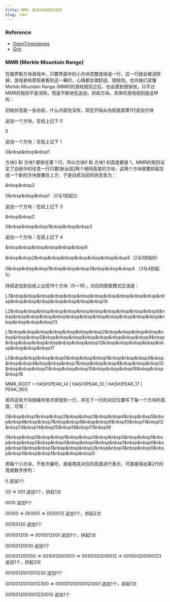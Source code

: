 ```yaml
---
title: MMR，追加与拱起的游戏
slug: /mmr
---
```

### Reference

- [OpenTimestamps](https://github.com/opentimestamps/opentimestamps-server/blob/master/doc/merkle-mountain-range.md)
- [Grin](https://docs.grin.mw/wiki/chain-state/merkle-mountain-range)

### MMR (Merkle Mountain Range)

在俄罗斯方块游戏中，只要界面中的小方块完整连续成一行，这一行就会被消除掉，游戏者和旁观者看到这一幕时，心情都会很舒适、很愉悦。也许我们读懂 Merkle Mountain Range (MMR)的游戏规则之后，也会感到很愉悦，只不过MMR的规则不是消除，而是不断地在追加、拱起方块。具体的游戏规则是这样的：

初始状态是一张白纸，什么内容也没有，现在开始从白纸底部第1行追加方块

追加一个方块，在纸上记下 0

0

追加一个方块：在纸上记下 1

0&nbsp&nbsp&nbsp1

方块0 和 方块1 都排在第 1 行，所以方块0 和 方块1 的高度都是 1，MMR的规则设定了白纸中的任意一行只要[新出现]两个相同高度的方块，这两个方块就要拱起生成一个新的方块放置在上方，于是白纸当前的状态变为：

&nbsp&nbsp2

0&nbsp&nbsp&nbsp1  （0与1拱起2）

追加一个方块：在纸上记下 3

&nbsp&nbsp2

0&nbsp&nbsp&nbsp1&nbsp&nbsp&nbsp3

追加一个方块：在纸上记下 4

&nbsp&nbsp&nbsp&nbsp&nbsp&nbsp6

&nbsp&nbsp2&nbsp&nbsp&nbsp&nbsp&nbsp&nbsp&nbsp5（2与5拱起6）

0&nbsp&nbsp&nbsp1&nbsp&nbsp&nbsp3&nbsp&nbsp&nbsp4 （3与4拱起 5）

持续追加到白纸上出现19个方块（0～18），对应的图案模式应该是：

L3&nbsp&nbsp&nbsp&nbsp&nbsp&nbsp&nbsp&nbsp&nbsp&nbsp&nbsp&nbsp&nbsp&nbsp&nbsp&nbsp&nbsp&nbsp&nbsp14

L2&nbsp&nbsp&nbsp&nbsp&nbsp&nbsp&nbsp&nbsp&nbsp&nbsp&nbsp6&nbsp&nbsp&nbsp&nbsp&nbsp&nbsp&nbsp&nbsp&nbsp&nbsp&nbsp&nbsp&nbsp&nbsp&nbsp&nbsp13

L1&nbsp&nbsp&nbsp&nbsp&nbsp&nbsp&nbsp2&nbsp&nbsp&nbsp&nbsp&nbsp&nbsp&nbsp5&nbsp&nbsp&nbsp&nbsp&nbsp&nbsp&nbsp&nbsp9&nbsp&nbsp&nbsp&nbsp&nbsp&nbsp&nbsp&nbsp12&nbsp&nbsp&nbsp&nbsp&nbsp&nbsp&nbsp&nbsp17

L0&nbsp&nbsp&nbsp&nbsp0&nbsp&nbsp&nbsp1&nbsp&nbsp&nbsp3&nbsp&nbsp&nbsp4&nbsp&nbsp&nbsp7&nbsp&nbsp&nbsp8&nbsp&nbsp&nbsp10&nbsp&nbsp&nbsp11&nbsp&nbsp&nbsp15&nbsp&nbsp&nbsp16&nbsp&nbsp&nbsp18

MMR_ROOT = HASH(PEAK_14 | HASH(PEAK_13 | HASH(PEAK_17 | PEAK_18)))

若将这些方块按编号依次排放到一行，并在下一行的对应位置写下每一个方块的高度，可得：

0&nbsp&nbsp1&nbsp&nbsp2&nbsp&nbsp3&nbsp&nbsp4&nbsp&nbsp5&nbsp&nbsp6&nbsp&nbsp7&nbsp&nbsp8&nbsp&nbsp9&nbsp10&nbsp11&nbsp12&nbsp13&nbsp14&nbsp15&nbsp16&nbsp17&nbsp18

0&nbsp&nbsp0&nbsp&nbsp1&nbsp&nbsp0&nbsp&nbsp0&nbsp&nbsp1&nbsp&nbsp&nbsp2&nbsp&nbsp0&nbsp&nbsp0&nbsp&nbsp1&nbsp&nbsp0&nbsp&nbsp0&nbsp&nbsp1&nbsp&nbsp&nbsp2&nbsp&nbsp3&nbsp&nbsp0&nbsp&nbsp0&nbsp&nbsp1&nbsp&nbsp&nbsp0

若每个小方块，不依次编号，直接用其对应的高度进行表示，可直接得出第2行的高度数字序列：

0 追加1个

00 => 001 追加1个，拱起1次

0010 追加1个

00100 => 001001 => 0010012 追加1个，拱起2次

00100120 追加1个

001001200 => 0010012001 追加1个，拱起1次

00100120010 追加1个

001001200100 => 0010012001001 => 00100120010012 => 001001200100123 追加1个，拱起3次

0010012001001230 追加1个

00100120010012300 => 001001200100123001 追加1个，拱起1次

0010012001001230010 追加1个

